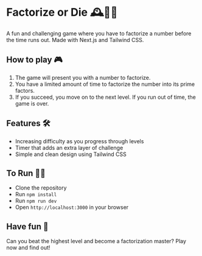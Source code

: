 # Factorize or Die 🕰️🔢💀

A fun and challenging game where you have to factorize a number before the time runs out.
Made with Next.js and Tailwind CSS.

## How to play 🎮

1. The game will present you with a number to factorize.
2. You have a limited amount of time to factorize the number into its prime factors.
3. If you succeed, you move on to the next level. If you run out of time, the game is over.

## Features 🛠️

- Increasing difficulty as you progress through levels
- Timer that adds an extra layer of challenge
- Simple and clean design using Tailwind CSS

## To Run 🏃‍♂️

- Clone the repository
- Run `npm install`
- Run `npm run dev`
- Open `http://localhost:3000` in your browser

## Have fun 🎉

Can you beat the highest level and become a factorization master? Play now and find out!
